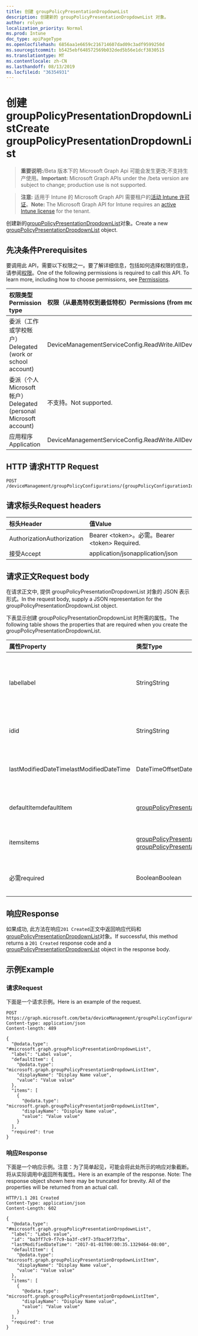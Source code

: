 ```yaml
---
title: 创建 groupPolicyPresentationDropdownList
description: 创建新的 groupPolicyPresentationDropdownList 对象。
author: rolyon
localization_priority: Normal
ms.prod: Intune
doc_type: apiPageType
ms.openlocfilehash: 6856aa1e6659c216714607dad09c3adf9599250d
ms.sourcegitcommit: b5425ebf648572569b032ded5b56e1dcf3830515
ms.translationtype: MT
ms.contentlocale: zh-CN
ms.lasthandoff: 08/13/2019
ms.locfileid: "36354931"
---
```

# <a name="create-grouppolicypresentationdropdownlist"></a><span data-ttu-id="1a23c-103">创建 groupPolicyPresentationDropdownList</span><span class="sxs-lookup"><span data-stu-id="1a23c-103">Create groupPolicyPresentationDropdownList</span></span>

> <span data-ttu-id="1a23c-104">**重要说明:**/Beta 版本下的 Microsoft Graph Api 可能会发生更改;不支持生产使用。</span><span class="sxs-lookup"><span data-stu-id="1a23c-104">**Important:** Microsoft Graph APIs under the /beta version are subject to change; production use is not supported.</span></span>

> <span data-ttu-id="1a23c-105">**注意:** 适用于 Intune 的 Microsoft Graph API 需要租户的[活动 Intune 许可证](https://go.microsoft.com/fwlink/?linkid=839381)。</span><span class="sxs-lookup"><span data-stu-id="1a23c-105">**Note:** The Microsoft Graph API for Intune requires an [active Intune license](https://go.microsoft.com/fwlink/?linkid=839381) for the tenant.</span></span>

<span data-ttu-id="1a23c-106">创建新的[groupPolicyPresentationDropdownList](../resources/intune-grouppolicy-grouppolicypresentationdropdownlist.md)对象。</span><span class="sxs-lookup"><span data-stu-id="1a23c-106">Create a new [groupPolicyPresentationDropdownList](../resources/intune-grouppolicy-grouppolicypresentationdropdownlist.md) object.</span></span>

## <a name="prerequisites"></a><span data-ttu-id="1a23c-107">先决条件</span><span class="sxs-lookup"><span data-stu-id="1a23c-107">Prerequisites</span></span>
<span data-ttu-id="1a23c-p101">要调用此 API，需要以下权限之一。要了解详细信息，包括如何选择权限的信息，请参阅[权限](/graph/permissions-reference)。</span><span class="sxs-lookup"><span data-stu-id="1a23c-p101">One of the following permissions is required to call this API. To learn more, including how to choose permissions, see [Permissions](/graph/permissions-reference).</span></span>

|<span data-ttu-id="1a23c-110">权限类型</span><span class="sxs-lookup"><span data-stu-id="1a23c-110">Permission type</span></span>|<span data-ttu-id="1a23c-111">权限（从最高特权到最低特权）</span><span class="sxs-lookup"><span data-stu-id="1a23c-111">Permissions (from most to least privileged)</span></span>|
|:---|:---|
|<span data-ttu-id="1a23c-112">委派（工作或学校帐户）</span><span class="sxs-lookup"><span data-stu-id="1a23c-112">Delegated (work or school account)</span></span>|<span data-ttu-id="1a23c-113">DeviceManagementServiceConfig.ReadWrite.All</span><span class="sxs-lookup"><span data-stu-id="1a23c-113">DeviceManagementServiceConfig.ReadWrite.All</span></span>|
|<span data-ttu-id="1a23c-114">委派（个人 Microsoft 帐户）</span><span class="sxs-lookup"><span data-stu-id="1a23c-114">Delegated (personal Microsoft account)</span></span>|<span data-ttu-id="1a23c-115">不支持。</span><span class="sxs-lookup"><span data-stu-id="1a23c-115">Not supported.</span></span>|
|<span data-ttu-id="1a23c-116">应用程序</span><span class="sxs-lookup"><span data-stu-id="1a23c-116">Application</span></span>|<span data-ttu-id="1a23c-117">DeviceManagementServiceConfig.ReadWrite.All</span><span class="sxs-lookup"><span data-stu-id="1a23c-117">DeviceManagementServiceConfig.ReadWrite.All</span></span>|

## <a name="http-request"></a><span data-ttu-id="1a23c-118">HTTP 请求</span><span class="sxs-lookup"><span data-stu-id="1a23c-118">HTTP Request</span></span>
<!-- {
  "blockType": "ignored"
}
-->
``` http
POST /deviceManagement/groupPolicyConfigurations/{groupPolicyConfigurationId}/definitionValues/{groupPolicyDefinitionValueId}/presentationValues/{groupPolicyPresentationValueId}/presentation/definition/presentations
```

## <a name="request-headers"></a><span data-ttu-id="1a23c-119">请求标头</span><span class="sxs-lookup"><span data-stu-id="1a23c-119">Request headers</span></span>
|<span data-ttu-id="1a23c-120">标头</span><span class="sxs-lookup"><span data-stu-id="1a23c-120">Header</span></span>|<span data-ttu-id="1a23c-121">值</span><span class="sxs-lookup"><span data-stu-id="1a23c-121">Value</span></span>|
|:---|:---|
|<span data-ttu-id="1a23c-122">Authorization</span><span class="sxs-lookup"><span data-stu-id="1a23c-122">Authorization</span></span>|<span data-ttu-id="1a23c-123">Bearer &lt;token&gt;。必需。</span><span class="sxs-lookup"><span data-stu-id="1a23c-123">Bearer &lt;token&gt; Required.</span></span>|
|<span data-ttu-id="1a23c-124">接受</span><span class="sxs-lookup"><span data-stu-id="1a23c-124">Accept</span></span>|<span data-ttu-id="1a23c-125">application/json</span><span class="sxs-lookup"><span data-stu-id="1a23c-125">application/json</span></span>|

## <a name="request-body"></a><span data-ttu-id="1a23c-126">请求正文</span><span class="sxs-lookup"><span data-stu-id="1a23c-126">Request body</span></span>
<span data-ttu-id="1a23c-127">在请求正文中, 提供 groupPolicyPresentationDropdownList 对象的 JSON 表示形式。</span><span class="sxs-lookup"><span data-stu-id="1a23c-127">In the request body, supply a JSON representation for the groupPolicyPresentationDropdownList object.</span></span>

<span data-ttu-id="1a23c-128">下表显示创建 groupPolicyPresentationDropdownList 时所需的属性。</span><span class="sxs-lookup"><span data-stu-id="1a23c-128">The following table shows the properties that are required when you create the groupPolicyPresentationDropdownList.</span></span>

|<span data-ttu-id="1a23c-129">属性</span><span class="sxs-lookup"><span data-stu-id="1a23c-129">Property</span></span>|<span data-ttu-id="1a23c-130">类型</span><span class="sxs-lookup"><span data-stu-id="1a23c-130">Type</span></span>|<span data-ttu-id="1a23c-131">说明</span><span class="sxs-lookup"><span data-stu-id="1a23c-131">Description</span></span>|
|:---|:---|:---|
|<span data-ttu-id="1a23c-132">label</span><span class="sxs-lookup"><span data-stu-id="1a23c-132">label</span></span>|<span data-ttu-id="1a23c-133">String</span><span class="sxs-lookup"><span data-stu-id="1a23c-133">String</span></span>|<span data-ttu-id="1a23c-134">任何演示文稿实体的本地化文本标签。</span><span class="sxs-lookup"><span data-stu-id="1a23c-134">Localized text label for any presentation entity.</span></span> <span data-ttu-id="1a23c-135">默认值为空白。</span><span class="sxs-lookup"><span data-stu-id="1a23c-135">The default value is empty.</span></span> <span data-ttu-id="1a23c-136">继承自[groupPolicyPresentation](../resources/intune-grouppolicy-grouppolicypresentation.md)</span><span class="sxs-lookup"><span data-stu-id="1a23c-136">Inherited from [groupPolicyPresentation](../resources/intune-grouppolicy-grouppolicypresentation.md)</span></span>|
|<span data-ttu-id="1a23c-137">id</span><span class="sxs-lookup"><span data-stu-id="1a23c-137">id</span></span>|<span data-ttu-id="1a23c-138">String</span><span class="sxs-lookup"><span data-stu-id="1a23c-138">String</span></span>|<span data-ttu-id="1a23c-139">实体的键。</span><span class="sxs-lookup"><span data-stu-id="1a23c-139">Key of the entity.</span></span> <span data-ttu-id="1a23c-140">继承自[groupPolicyPresentation](../resources/intune-grouppolicy-grouppolicypresentation.md)</span><span class="sxs-lookup"><span data-stu-id="1a23c-140">Inherited from [groupPolicyPresentation](../resources/intune-grouppolicy-grouppolicypresentation.md)</span></span>|
|<span data-ttu-id="1a23c-141">lastModifiedDateTime</span><span class="sxs-lookup"><span data-stu-id="1a23c-141">lastModifiedDateTime</span></span>|<span data-ttu-id="1a23c-142">DateTimeOffset</span><span class="sxs-lookup"><span data-stu-id="1a23c-142">DateTimeOffset</span></span>|<span data-ttu-id="1a23c-143">上次修改实体的日期和时间。</span><span class="sxs-lookup"><span data-stu-id="1a23c-143">The date and time the entity was last modified.</span></span> <span data-ttu-id="1a23c-144">继承自[groupPolicyPresentation](../resources/intune-grouppolicy-grouppolicypresentation.md)</span><span class="sxs-lookup"><span data-stu-id="1a23c-144">Inherited from [groupPolicyPresentation](../resources/intune-grouppolicy-grouppolicypresentation.md)</span></span>|
|<span data-ttu-id="1a23c-145">defaultItem</span><span class="sxs-lookup"><span data-stu-id="1a23c-145">defaultItem</span></span>|[<span data-ttu-id="1a23c-146">groupPolicyPresentationDropdownListItem</span><span class="sxs-lookup"><span data-stu-id="1a23c-146">groupPolicyPresentationDropdownListItem</span></span>](../resources/intune-grouppolicy-grouppolicypresentationdropdownlistitem.md)|<span data-ttu-id="1a23c-147">用于标识项目列表的默认选择的本地化字符串值。</span><span class="sxs-lookup"><span data-stu-id="1a23c-147">Localized string value identifying the default choice of the list of items.</span></span>|
|<span data-ttu-id="1a23c-148">items</span><span class="sxs-lookup"><span data-stu-id="1a23c-148">items</span></span>|<span data-ttu-id="1a23c-149">[groupPolicyPresentationDropdownListItem](../resources/intune-grouppolicy-grouppolicypresentationdropdownlistitem.md)集合</span><span class="sxs-lookup"><span data-stu-id="1a23c-149">[groupPolicyPresentationDropdownListItem](../resources/intune-grouppolicy-grouppolicypresentationdropdownlistitem.md) collection</span></span>|<span data-ttu-id="1a23c-150">表示一组本地化的显示名称及其关联的值。</span><span class="sxs-lookup"><span data-stu-id="1a23c-150">Represents a set of localized display names and their associated values.</span></span>|
|<span data-ttu-id="1a23c-151">必需</span><span class="sxs-lookup"><span data-stu-id="1a23c-151">required</span></span>|<span data-ttu-id="1a23c-152">Boolean</span><span class="sxs-lookup"><span data-stu-id="1a23c-152">Boolean</span></span>|<span data-ttu-id="1a23c-153">要求在 "参数" 框中输入值。</span><span class="sxs-lookup"><span data-stu-id="1a23c-153">Requirement to enter a value in the parameter box.</span></span> <span data-ttu-id="1a23c-154">默认值为 false。</span><span class="sxs-lookup"><span data-stu-id="1a23c-154">The default value is false.</span></span>|



## <a name="response"></a><span data-ttu-id="1a23c-155">响应</span><span class="sxs-lookup"><span data-stu-id="1a23c-155">Response</span></span>
<span data-ttu-id="1a23c-156">如果成功, 此方法在响应`201 Created`正文中返回响应代码和[groupPolicyPresentationDropdownList](../resources/intune-grouppolicy-grouppolicypresentationdropdownlist.md)对象。</span><span class="sxs-lookup"><span data-stu-id="1a23c-156">If successful, this method returns a `201 Created` response code and a [groupPolicyPresentationDropdownList](../resources/intune-grouppolicy-grouppolicypresentationdropdownlist.md) object in the response body.</span></span>

## <a name="example"></a><span data-ttu-id="1a23c-157">示例</span><span class="sxs-lookup"><span data-stu-id="1a23c-157">Example</span></span>

### <a name="request"></a><span data-ttu-id="1a23c-158">请求</span><span class="sxs-lookup"><span data-stu-id="1a23c-158">Request</span></span>
<span data-ttu-id="1a23c-159">下面是一个请求示例。</span><span class="sxs-lookup"><span data-stu-id="1a23c-159">Here is an example of the request.</span></span>
``` http
POST https://graph.microsoft.com/beta/deviceManagement/groupPolicyConfigurations/{groupPolicyConfigurationId}/definitionValues/{groupPolicyDefinitionValueId}/presentationValues/{groupPolicyPresentationValueId}/presentation/definition/presentations
Content-type: application/json
Content-length: 489

{
  "@odata.type": "#microsoft.graph.groupPolicyPresentationDropdownList",
  "label": "Label value",
  "defaultItem": {
    "@odata.type": "microsoft.graph.groupPolicyPresentationDropdownListItem",
    "displayName": "Display Name value",
    "value": "Value value"
  },
  "items": [
    {
      "@odata.type": "microsoft.graph.groupPolicyPresentationDropdownListItem",
      "displayName": "Display Name value",
      "value": "Value value"
    }
  ],
  "required": true
}
```

### <a name="response"></a><span data-ttu-id="1a23c-160">响应</span><span class="sxs-lookup"><span data-stu-id="1a23c-160">Response</span></span>
<span data-ttu-id="1a23c-p106">下面是一个响应示例。注意：为了简单起见，可能会将此处所示的响应对象截断。将从实际调用中返回所有属性。</span><span class="sxs-lookup"><span data-stu-id="1a23c-p106">Here is an example of the response. Note: The response object shown here may be truncated for brevity. All of the properties will be returned from an actual call.</span></span>
``` http
HTTP/1.1 201 Created
Content-Type: application/json
Content-Length: 602

{
  "@odata.type": "#microsoft.graph.groupPolicyPresentationDropdownList",
  "label": "Label value",
  "id": "ba3ff7c9-f7c9-ba3f-c9f7-3fbac9f73fba",
  "lastModifiedDateTime": "2017-01-01T00:00:35.1329464-08:00",
  "defaultItem": {
    "@odata.type": "microsoft.graph.groupPolicyPresentationDropdownListItem",
    "displayName": "Display Name value",
    "value": "Value value"
  },
  "items": [
    {
      "@odata.type": "microsoft.graph.groupPolicyPresentationDropdownListItem",
      "displayName": "Display Name value",
      "value": "Value value"
    }
  ],
  "required": true
}
```






